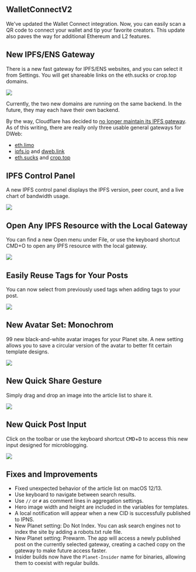 ## WalletConnectV2

We've updated the Wallet Connect integration. Now, you can easily scan a QR code to connect your wallet and tip your favorite creators. This update also paves the way for additional Ethereum and L2 features.

## New IPFS/ENS Gateway

There is a new fast gateway for IPFS/ENS websites, and you can select it from Settings. You will get shareable links on the eth.sucks or crop.top domains.

![](ipfs-gateways.png)

Currently, the two new domains are running on the same backend. In the future, they may each have their own backend.

By the way, Cloudflare has decided to [no longer maintain its IPFS gateway](https://blog.cloudflare.com/cloudflares-public-ipfs-gateways-and-supporting-interplanetary-shipyard). As of this writing, there are really only three usable general gateways for DWeb:

- [eth.limo](https://eth.limo)
- [ipfs.io](https://ipfs.io) and [dweb.link](https://dweb.link)
- [eth.sucks](https://eth.sucks) and [crop.top](https://crop.top)

## IPFS Control Panel

A new IPFS control panel displays the IPFS version, peer count, and a live chart of bandwidth usage.

![](ipfs-status.png)

## Open Any IPFS Resource with the Local Gateway

You can find a new Open menu under File, or use the keyboard shortcut CMD+O to open any IPFS resource with the local gateway.

![](ipfs-open.png)

## Easily Reuse Tags for Your Posts

You can now select from previously used tags when adding tags to your post.

![](tags.png)

## New Avatar Set: Monochrom

99 new black-and-white avatar images for your Planet site. A new setting allows you to save a circular version of the avatar to better fit certain template designs.

![](monochrom.png)

## New Quick Share Gesture

Simply drag and drop an image into the article list to share it.

![](quick-share.gif)

## New Quick Post Input

Click on the toolbar or use the keyboard shortcut <kbd>CMD</kbd>+<kbd>D</kbd> to access this new input designed for microblogging.

![](quick-post.png)

## Fixes and Improvements

- Fixed unexpected behavior of the article list on macOS 12/13.
- Use keyboard to navigate between search results.
- Use `//` or `#` as comment lines in aggregation settings.
- Hero image width and height are included in the variables for templates.
- A local notification will appear when a new CID is successfully published to IPNS.
- New Planet setting: Do Not Index. You can ask search engines not to index the site by adding a robots.txt rule file.
- New Planet setting: Prewarm. The app will access a newly published post on the currently selected gateway, creating a cached copy on the gateway to make future access faster.
- Insider builds now have the `Planet-Insider` name for binaries, allowing them to coexist with regular builds.
